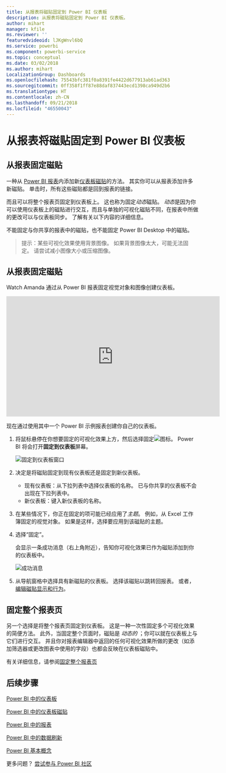 ```yaml
---
title: 从报表将磁贴固定到 Power BI 仪表板
description: 从报表将磁贴固定到 Power BI 仪表板。
author: mihart
manager: kfile
ms.reviewer: ''
featuredvideoid: lJKgWnvl6bQ
ms.service: powerbi
ms.component: powerbi-service
ms.topic: conceptual
ms.date: 03/02/2018
ms.author: mihart
LocalizationGroup: Dashboards
ms.openlocfilehash: 75543bfc381f0a8391fe4422d677913ab61ad363
ms.sourcegitcommit: 0ff358f1ff87e88daf837443ecd1398ca949d2b6
ms.translationtype: HT
ms.contentlocale: zh-CN
ms.lasthandoff: 09/21/2018
ms.locfileid: "46550043"
---
```

# <a name="pin-a-tile-to-a-power-bi-dashboard-from-a-report"></a>从报表将磁贴固定到 Power BI 仪表板
## <a name="pinning-tiles-from-a-report"></a>从报表固定磁贴
一种从 [Power BI 报表](consumer/end-user-reports.md)内添加新[仪表板磁贴](consumer/end-user-tiles.md)的方法。 其实你可以从报表添加许多新磁贴。  单击时，所有这些磁贴都是回到报表的链接。

而且可以将整个报表页固定到仪表板上。  这也称为固定*动态*磁贴。  *动态*是因为你可以使用仪表板上的磁贴进行交互，而且与单独的可视化磁贴不同，在报表中所做的更改可以与仪表板同步。 了解有关以下内容的详细信息。

不能固定与你共享的报表中的磁贴，也不能固定 Power BI Desktop 中的磁贴。 

> 提示：某些可视化效果使用背景图像。 如果背景图像太大，可能无法固定。  请尝试减小图像大小或压缩图像。  
> 
> 

## <a name="pin-a-tile-from-a-report"></a>从报表固定磁贴
Watch Amanda 通过从 Power BI 报表固定视觉对象和图像创建仪表板。

<iframe width="560" height="315" src="https://www.youtube.com/embed/lJKgWnvl6bQ" frameborder="0" allowfullscreen></iframe>

现在通过使用其中一个 Power BI 示例报表创建你自己的仪表板。

1. 将鼠标悬停在你想要固定的可视化效果上方，然后选择固定![](media/service-dashboard-pin-tile-from-report/pbi_pintile_small.png)图标。 Power BI 将会打开**固定到仪表板**屏幕。
   
     ![固定到仪表板窗口](media/service-dashboard-pin-tile-from-report/pbi_themes2.png)
2. 决定是将磁贴固定到现有仪表板还是固定到新仪表板。
   
   * 现有仪表板：从下拉列表中选择仪表板的名称。 已与你共享的仪表板不会出现在下拉列表中。
   * 新仪表板：键入新仪表板的名称。
3. 在某些情况下，你正在固定的项可能已经应用了*主题*。  例如，从 Excel 工作簿固定的视觉对象。 如果是这样，选择要应用到该磁贴的主题。
4. 选择“固定”。
   
   会显示一条成功消息（右上角附近），告知你可视化效果已作为磁贴添加到你的仪表板中。
   
   ![成功消息](media/service-dashboard-pin-tile-from-report/pinsuccess.png)
5. 从导航窗格中选择具有新磁贴的仪表板。 选择该磁贴以跳转回报表。 或者，[编辑磁贴显示和行为](service-dashboard-edit-tile.md)。

## <a name="pin-an-entire-report-page"></a>固定整个报表页
另一个选择是将整个报表页固定到仪表板。 这是一种一次性固定多个可视化效果的简便方法。  此外，当固定整个页面时，磁贴是 *动态的* ；你可以就在仪表板上与它们进行交互。 并且你对报表编辑器中返回的任何可视化效果所做的更改（如添加筛选器或更改图表中使用的字段）也都会反映在仪表板磁贴中。  

有关详细信息，请参阅[固定整个报表页](service-dashboard-pin-live-tile-from-report.md)

## <a name="next-steps"></a>后续步骤
[Power BI 中的仪表板](consumer/end-user-dashboards.md)

[Power BI 中的仪表板磁贴](consumer/end-user-tiles.md)

[Power BI 中的报表](consumer/end-user-reports.md)

[Power BI 中的数据刷新](refresh-data.md)

[Power BI 基本概念](consumer/end-user-basic-concepts.md)

更多问题？ [尝试参与 Power BI 社区](http://community.powerbi.com/)

